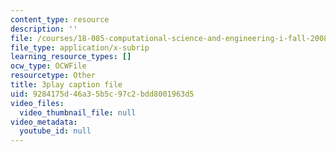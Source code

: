 ```yaml
---
content_type: resource
description: ''
file: /courses/18-085-computational-science-and-engineering-i-fall-2008/9284175d46a35b5c97c2bdd8001963d5_-agCn_nWztQ.vtt
file_type: application/x-subrip
learning_resource_types: []
ocw_type: OCWFile
resourcetype: Other
title: 3play caption file
uid: 9284175d-46a3-5b5c-97c2-bdd8001963d5
video_files:
  video_thumbnail_file: null
video_metadata:
  youtube_id: null
---
```

